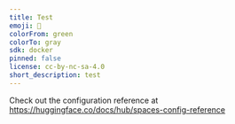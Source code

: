 ```yaml
---
title: Test
emoji: 🐢
colorFrom: green
colorTo: gray
sdk: docker
pinned: false
license: cc-by-nc-sa-4.0
short_description: test
---
```


Check out the configuration reference at https://huggingface.co/docs/hub/spaces-config-reference
